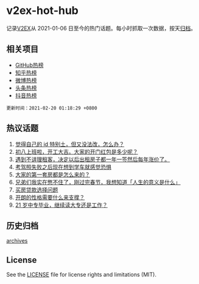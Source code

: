 # v2ex-hot-hub

 记录[V2EX](https://www.v2ex.com/)从 2021-01-06 日至今的热门话题。每小时抓取一次数据，按天[归档](archives)。
 
 ## 相关项目

- [GitHub热榜](https://github.com/snaildev/github-hot-hub)
- [知乎热榜](https://github.com/snaildev/zhihu-hot-hub)
- [微博热榜](https://github.com/snaildev/weibo-hot-hub)
- [头条热榜](https://github.com/snaildev/toutiao-hot-hub)
- [抖音热榜](https://github.com/snaildev/douyin-hot-hub)


 `更新时间：2021-02-20 01:18:29 +0800`

## 热议话题

1. [觉得自己的 id 特别土，但又没法改，怎么办？](https://www.v2ex.com/t/754143)
1. [初八上班啦，开工大吉。大家的开门红包是多少呢？](https://www.v2ex.com/t/754104)
1. [遇到不讲理租客，决定以后出租房子都一年一签然后每年涨价了。](https://www.v2ex.com/t/754105)
1. [考驾照失败之后现在想到学车就感觉恐惧](https://www.v2ex.com/t/754202)
1. [大家的第一套房都是怎么来的？](https://www.v2ex.com/t/754222)
1. [兄弟们我实在憋不住了，刚过完春节，我想知道「人生的意义是什么」](https://www.v2ex.com/t/754256)
1. [买房贷款选择问题](https://www.v2ex.com/t/754197)
1. [开朗的性格需要什么来支撑？](https://www.v2ex.com/t/754124)
1. [21 岁中专毕业，继续读大专还是工作？](https://www.v2ex.com/t/754316)

## 历史归档

[archives](archives)

## License

See the [LICENSE](LICENSE) file for license rights and limitations (MIT).

